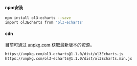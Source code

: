 #### npm安装

```bash
npm install ol3-echarts --save
import ol3Echarts from 'ol3-echarts'
```

#### cdn

目前可通过 [unpkg.com](https://unpkg.com/ol3-echarts@1.1.0/dist/ol3Echarts.js) 获取最新版本的资源。

```bash
https://unpkg.com/ol3-echarts@1.1.0/dist/ol3Echarts.js
https://unpkg.com/ol3-echarts@1.1.0/dist/ol3Echarts.min.js
```
